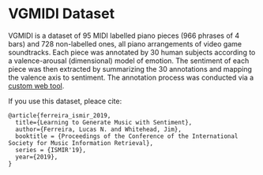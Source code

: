 # VGMIDI Dataset

VGMIDI is a dataset of 95 MIDI labelled piano pieces (966 phrases of 4 bars) and 728 non-labelled ones, all
piano arrangements of video game soundtracks. Each piece was annotated by 30 human subjects according to a
valence-arousal (dimensional) model of emotion. The sentiment of each piece was then extracted by summarizing
the 30 annotations and mapping the valence axis to sentiment. The annotation process was conducted via a
[custom web tool](https://github.com/lucasnfe/adl-music-annotation).

If you use this dataset, pleace cite:

```
@article{ferreira_ismir_2019,
  title={Learning to Generate Music with Sentiment},
  author={Ferreira, Lucas N. and Whitehead, Jim},
  booktitle = {Proceedings of the Conference of the International Society for Music Information Retrieval},
  series = {ISMIR'19},
  year={2019},
}

```

